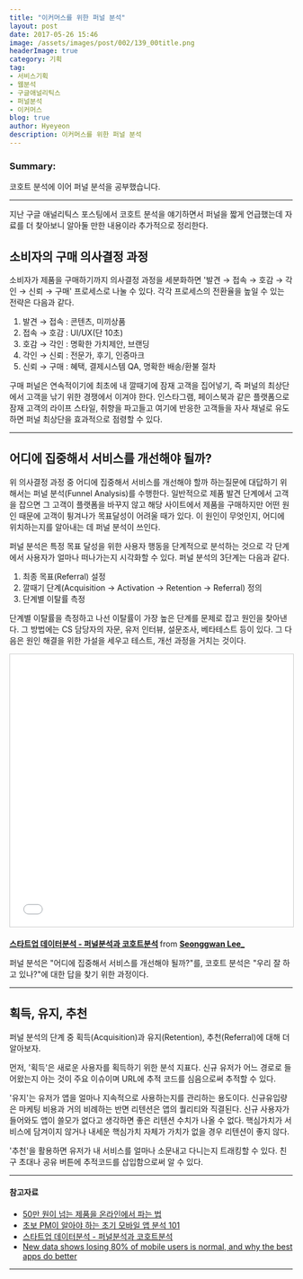 ```yaml
---
title: "이커머스를 위한 퍼널 분석"
layout: post
date: 2017-05-26 15:46
image: /assets/images/post/002/139_00title.png
headerImage: true
category: 기획
tag:
- 서비스기획
- 웹분석
- 구글애널리틱스
- 퍼널분석
- 이커머스
blog: true
author: Hyeyeon
description: 이커머스를 위한 퍼널 분석
---
```


### Summary:

코호트 분석에 이어 퍼널 분석을 공부했습니다.

---

지난 구글 애널리틱스 포스팅에서 코호트 분석을 얘기하면서 퍼널을 짧게 언급했는데 자료를 더 찾아보니 알아둘 만한 내용이라 추가적으로 정리한다.

## 소비자의 구매 의사결정 과정

소비자가 제품을 구매하기까지 의사결정 과정을 세분화하면 '발견 → 접속 → 호감 → 각인 → 신뢰 → 구매' 프로세스로 나눌 수 있다. 각각 프로세스의 전환율을 높일 수 있는 전략은 다음과 같다.

1. 발견 → 접속 : 콘텐츠, 미끼상품
2. 접속 → 호감 : UI/UX(단 10초)
3. 호감 → 각인 : 명확한 가치제안, 브랜딩
4. 각인 → 신뢰 : 전문가, 후기, 인증마크
5. 신뢰 → 구매 : 혜택, 결제시스템 QA, 명확한 배송/환불 절차

구매 퍼널은 연속적이기에 최초에 내 깔때기에 잠재 고객을 집어넣기, 즉 퍼널의 최상단에서 고객을 낚기 위한 경쟁에서 이겨야 한다. 인스타그램, 페이스북과 같은 플랫폼으로 잠재 고객의 라이프 스타일, 취향을 파고들고 여기에 반응한 고객들을 자사 채널로 유도하면 퍼널 최상단을 효과적으로 점령할 수 있다.

---

## 어디에 집중해서 서비스를 개선해야 될까?

위 의사결정 과정 중 어디에 집중해서 서비스를 개선해야 할까 하는질문에 대답하기 위해서는 퍼널 분석(Funnel Analysis)를 수행한다. 일반적으로 제품 발견 단계에서 고객을 잡으면 그 고객이 플랫폼을 바꾸지 않고 해당 사이트에서 제품을 구매하지만 어떤 원인 때문에 고객이 튕겨나가 목표달성이 어려울 때가 있다. 이 원인이 무엇인지, 어디에 위치하는지를 알아내는 데 퍼널 분석이 쓰인다.

퍼널 분석은 특정 목표 달성을 위한 사용자 행동을 단계적으로 분석하는 것으로 각 단계에서 사용자가 얼마나 떠나가는지 시각화할 수 있다. 퍼널 분석의 3단계는 다음과 같다.

1. 최종 목표(Referral) 설정
2. 깔때기 단계(Acquisition → Activation → Retention → Referral) 정의
3. 단계별 이탈률 측정

단계별 이탈률을 측정하고 나선 이탈률이 가장 높은 단계를 문제로 잡고 원인을 찾아낸다. 그 방법에는 CS 담당자의 자문, 유저 인터뷰, 설문조사, 베타테스트 등이 있다. 그 다음은 원인 해결을 위한 가설을 세우고 테스트, 개선 과정을 거치는 것이다.

<p align="middle">
<iframe src="//www.slideshare.net/slideshow/embed_code/key/f8RXDIecNin0Xu" width="595" height="485" frameborder="0" marginwidth="0" marginheight="0" scrolling="no" style="border:1px solid #CCC; border-width:1px; margin-bottom:5px; max-width: 100%;" allowfullscreen> </iframe> <div style="margin-bottom:5px"> <strong> <a href="//www.slideshare.net/LeeGwan/ss-42159541" title="스타트업 데이터분석 - 퍼널분석과 코호트분석" target="_blank">스타트업 데이터분석 - 퍼널분석과 코호트분석</a> </strong> from <strong><a target="_blank" href="https://www.slideshare.net/LeeGwan">Seonggwan Lee_</a></strong> </div></p>
<figcaption class="caption">퍼널 분석은 "어디에 집중해서 서비스를 개선해야 될까?"를, 코호트 분석은 "우리 잘 하고 있나?"에 대한 답을 찾기 위한 과정이다.</figcaption>

---

## 획득, 유지, 추천

퍼널 분석의 단계 중 획득(Acquisition)과 유지(Retention), 추천(Referral)에 대해 더 알아보자.

먼저, '획득'은 새로운 사용자를 획득하기 위한 분석 지표다. 신규 유저가 어느 경로로 들어왔는지 아는 것이 주요 이슈이며 URL에 추적 코드를 심음으로써 추적할 수 있다.

'유지'는 유저가 앱을 얼마나 지속적으로 사용하는지를 관리하는 용도이다. 신규유입량은 마케팅 비용과 거의 비례하는 반면 리텐션은 앱의 퀄리티와 직결된다. 신규 사용자가 들어와도 앱이 쓸모가 없다고 생각하면 좋은 리텐션 수치가 나올 수 없다. 핵심가치가 서비스에 담겨이지 않거나 내세운 핵심가치 자체가 가치가 없을 경우 리텐션이 좋지 않다.

'추천'을 활용하면 유저가 내 서비스를 얼마나 소문내고 다니는지 트래킹할 수 있다. 친구 초대나 공유 버튼에 추적코드를 삽입함으로써 알 수 있다.

---

#### 참고자료

* [50만 원이 넘는 제품을 온라인에서 파는 법](https://brunch.co.kr/@joohoonjake/57)
* [초보 PM이 알아야 하는 초기 모바일 앱 분석 101](https://brunch.co.kr/@andrewyhc/13)
* [스타트업 데이터분석 - 퍼널분석과 코호트분석](https://www.slideshare.net/LeeGwan/ss-42159541)
* [New data shows losing 80% of mobile users is normal, and why the best apps do better](http://andrewchen.co/new-data-shows-why-losing-80-of-your-mobile-users-is-normal-and-that-the-best-apps-do-much-better/)

---
